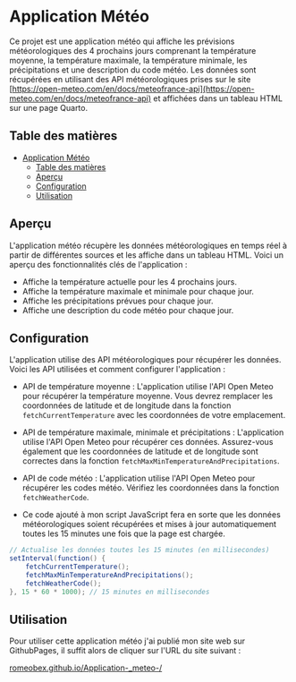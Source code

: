 # Application Météo

Ce projet est une application météo qui affiche les prévisions météorologiques des 4 prochains jours comprenant la température moyenne, la température maximale, 
la température minimale, les précipitations et une description du code météo. Les données sont récupérées en utilisant des API météorologiques prises sur le site [https://open-meteo.com/en/docs/meteofrance-api](https://open-meteo.com/en/docs/meteofrance-api) et affichées dans un tableau HTML sur une page Quarto.

## Table des matières

- [Application Météo](#application-météo)
  - [Table des matières](#table-des-matières)
  - [Aperçu](#aperçu)
  - [Configuration](#configuration)
  - [Utilisation](#utilisation)


## Aperçu

L'application météo récupère les données météorologiques en temps réel à partir de différentes sources et les affiche dans un tableau HTML. Voici un aperçu des fonctionnalités clés de l'application :

- Affiche la température actuelle pour les 4 prochains jours.
- Affiche la température maximale et minimale pour chaque jour.
- Affiche les précipitations prévues pour chaque jour.
- Affiche une description du code météo pour chaque jour.

## Configuration

L'application utilise des API météorologiques pour récupérer les données. Voici les API utilisées et comment configurer l'application :

- API de température moyenne : L'application utilise l'API Open Meteo pour récupérer la température moyenne. Vous devrez remplacer les coordonnées de latitude et de longitude dans la fonction `fetchCurrentTemperature` avec les coordonnées de votre emplacement.

- API de température maximale, minimale et précipitations : L'application utilise l'API Open Meteo pour récupérer ces données. Assurez-vous également que les coordonnées de latitude et de longitude sont correctes dans la fonction `fetchMaxMinTemperatureAndPrecipitations`.

- API de code météo : L'application utilise l'API Open Meteo pour récupérer les codes météo. Vérifiez les coordonnées dans la fonction `fetchWeatherCode`.

- Ce code ajouté à mon script JavaScript fera en sorte que les données météorologiques soient récupérées et mises à jour automatiquement toutes les 15 minutes une fois que la page est chargée. 

```java
// Actualise les données toutes les 15 minutes (en millisecondes)
setInterval(function() {
    fetchCurrentTemperature();
    fetchMaxMinTemperatureAndPrecipitations();
    fetchWeatherCode();
}, 15 * 60 * 1000); // 15 minutes en millisecondes
```
## Utilisation

Pour utiliser cette application météo j'ai publié mon site web sur GithubPages, il suffit alors de cliquer sur l'URL du site suivant : 

[romeobex.github.io/Application-_meteo-/](romeobex.github.io/Application-_meteo-/)


